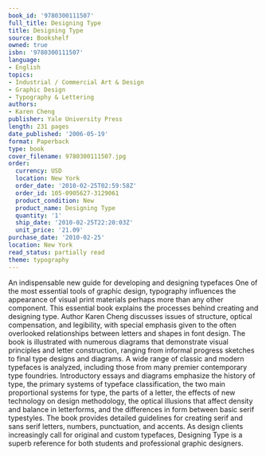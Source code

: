 ```yaml
---
book_id: '9780300111507'
full_title: Designing Type
title: Designing Type
source: Bookshelf
owned: true
isbn: '9780300111507'
language:
- English
topics:
- Industrial / Commercial Art & Design
- Graphic Design
- Typography & Lettering
authors:
- Karen Cheng
publisher: Yale University Press
length: 231 pages
date_published: '2006-05-19'
format: Paperback
type: book
cover_filename: 9780300111507.jpg
order:
  currency: USD
  location: New York
  order_date: '2010-02-25T02:59:58Z'
  order_id: 105-0905627-3129061
  product_condition: New
  product_name: Designing Type
  quantity: '1'
  ship_date: '2010-02-25T22:20:03Z'
  unit_price: '21.09'
purchase_date: '2010-02-25'
location: New York
read_status: partially read
theme: typography
---
```

An indispensable new guide for developing and designing typefaces
One of the most essential tools of graphic design, typography influences the appearance of visual print materials perhaps more than any other component. This essential book explains the processes behind creating and designing type. Author Karen Cheng discusses issues of structure, optical compensation, and legibility, with special emphasis given to the often overlooked relationships between letters and shapes in font design.
The book is illustrated with numerous diagrams that demonstrate visual principles and letter construction, ranging from informal progress sketches to final type designs and diagrams. A wide range of classic and modern typefaces is analyzed, including those from many premier contemporary type foundries. Introductory essays and diagrams emphasize the history of type, the primary systems of typeface classification, the two main proportional systems for type, the parts of a letter, the effects of new technology on design methodology, the optical illusions that affect density and balance in letterforms, and the differences in form between basic serif typestyles. The book provides detailed guidelines for creating serif and sans serif letters, numbers, punctuation, and accents.
As design clients increasingly call for original and custom typefaces, Designing Type is a superb reference for both students and professional graphic designers.
